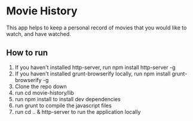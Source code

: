 # Movie History
This app helps to keep a personal record of movies that you would like to watch, and have watched.

## How to run
1. If you haven't installed http-server, run npm install http-server -g
1. If you haven't installed grunt-browserify locally, run npm install grunt-browserify -g
1. Clone the repo down
1. run cd movie-history/lib
1. run npm install to install dev dependencies
1. run grunt to compile the javascript files
1. run cd .. & http-server to run the application locally
